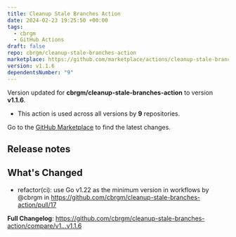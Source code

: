 ```yaml
---
title: Cleanup Stale Branches Action
date: 2024-02-23 19:25:50 +00:00
tags:
  - cbrgm
  - GitHub Actions
draft: false
repo: cbrgm/cleanup-stale-branches-action
marketplace: https://github.com/marketplace/actions/cleanup-stale-branches-action
version: v1.1.6
dependentsNumber: "9"
---
```



Version updated for **cbrgm/cleanup-stale-branches-action** to version **v1.1.6**.
- This action is used across all versions by **9** repositories.

Go to the [GitHub Marketplace](https://github.com/marketplace/actions/cleanup-stale-branches-action) to find the latest changes.

## Release notes

## What's Changed
* refactor(ci): use Go v1.22 as the minimum version in workflows by @cbrgm in https://github.com/cbrgm/cleanup-stale-branches-action/pull/17


**Full Changelog**: https://github.com/cbrgm/cleanup-stale-branches-action/compare/v1...v1.1.6

